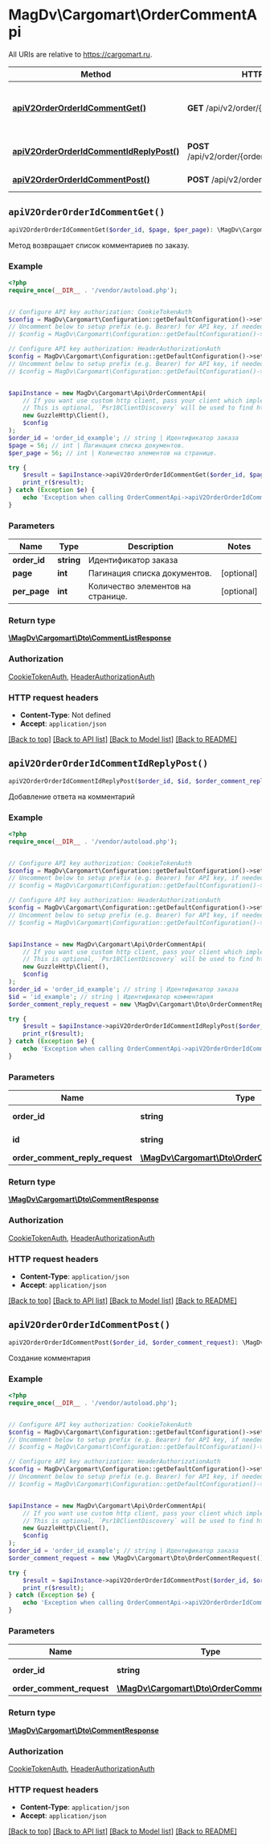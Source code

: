 # MagDv\Cargomart\OrderCommentApi

All URIs are relative to https://cargomart.ru.

Method | HTTP request | Description
------------- | ------------- | -------------
[**apiV2OrderOrderIdCommentGet()**](OrderCommentApi.md#apiV2OrderOrderIdCommentGet) | **GET** /api/v2/order/{orderId}/comment | Метод возвращает список комментариев по заказу.
[**apiV2OrderOrderIdCommentIdReplyPost()**](OrderCommentApi.md#apiV2OrderOrderIdCommentIdReplyPost) | **POST** /api/v2/order/{orderId}/comment/{id}/reply | Добавление ответа на комментарий
[**apiV2OrderOrderIdCommentPost()**](OrderCommentApi.md#apiV2OrderOrderIdCommentPost) | **POST** /api/v2/order/{orderId}/comment | Создание комментария


## `apiV2OrderOrderIdCommentGet()`

```php
apiV2OrderOrderIdCommentGet($order_id, $page, $per_page): \MagDv\Cargomart\Dto\CommentListResponse
```

Метод возвращает список комментариев по заказу.

### Example

```php
<?php
require_once(__DIR__ . '/vendor/autoload.php');


// Configure API key authorization: CookieTokenAuth
$config = MagDv\Cargomart\Configuration::getDefaultConfiguration()->setApiKey('token', 'YOUR_API_KEY');
// Uncomment below to setup prefix (e.g. Bearer) for API key, if needed
// $config = MagDv\Cargomart\Configuration::getDefaultConfiguration()->setApiKeyPrefix('token', 'Bearer');

// Configure API key authorization: HeaderAuthorizationAuth
$config = MagDv\Cargomart\Configuration::getDefaultConfiguration()->setApiKey('Authorization', 'YOUR_API_KEY');
// Uncomment below to setup prefix (e.g. Bearer) for API key, if needed
// $config = MagDv\Cargomart\Configuration::getDefaultConfiguration()->setApiKeyPrefix('Authorization', 'Bearer');


$apiInstance = new MagDv\Cargomart\Api\OrderCommentApi(
    // If you want use custom http client, pass your client which implements `Psr\Http\Client\ClientInterface`.
    // This is optional, `Psr18ClientDiscovery` will be used to find http client. For instance `GuzzleHttp\Client` implements that interface
    new GuzzleHttp\Client(),
    $config
);
$order_id = 'order_id_example'; // string | Идентификатор заказа
$page = 56; // int | Пагинация списка документов.
$per_page = 56; // int | Количество элементов на странице.

try {
    $result = $apiInstance->apiV2OrderOrderIdCommentGet($order_id, $page, $per_page);
    print_r($result);
} catch (Exception $e) {
    echo 'Exception when calling OrderCommentApi->apiV2OrderOrderIdCommentGet: ', $e->getMessage(), PHP_EOL;
}
```

### Parameters

Name | Type | Description  | Notes
------------- | ------------- | ------------- | -------------
 **order_id** | **string**| Идентификатор заказа |
 **page** | **int**| Пагинация списка документов. | [optional]
 **per_page** | **int**| Количество элементов на странице. | [optional]

### Return type

[**\MagDv\Cargomart\Dto\CommentListResponse**](../Model/CommentListResponse.md)

### Authorization

[CookieTokenAuth](../../README.md#CookieTokenAuth), [HeaderAuthorizationAuth](../../README.md#HeaderAuthorizationAuth)

### HTTP request headers

- **Content-Type**: Not defined
- **Accept**: `application/json`

[[Back to top]](#) [[Back to API list]](../../README.md#endpoints)
[[Back to Model list]](../../README.md#models)
[[Back to README]](../../README.md)

## `apiV2OrderOrderIdCommentIdReplyPost()`

```php
apiV2OrderOrderIdCommentIdReplyPost($order_id, $id, $order_comment_reply_request): \MagDv\Cargomart\Dto\CommentResponse
```

Добавление ответа на комментарий

### Example

```php
<?php
require_once(__DIR__ . '/vendor/autoload.php');


// Configure API key authorization: CookieTokenAuth
$config = MagDv\Cargomart\Configuration::getDefaultConfiguration()->setApiKey('token', 'YOUR_API_KEY');
// Uncomment below to setup prefix (e.g. Bearer) for API key, if needed
// $config = MagDv\Cargomart\Configuration::getDefaultConfiguration()->setApiKeyPrefix('token', 'Bearer');

// Configure API key authorization: HeaderAuthorizationAuth
$config = MagDv\Cargomart\Configuration::getDefaultConfiguration()->setApiKey('Authorization', 'YOUR_API_KEY');
// Uncomment below to setup prefix (e.g. Bearer) for API key, if needed
// $config = MagDv\Cargomart\Configuration::getDefaultConfiguration()->setApiKeyPrefix('Authorization', 'Bearer');


$apiInstance = new MagDv\Cargomart\Api\OrderCommentApi(
    // If you want use custom http client, pass your client which implements `Psr\Http\Client\ClientInterface`.
    // This is optional, `Psr18ClientDiscovery` will be used to find http client. For instance `GuzzleHttp\Client` implements that interface
    new GuzzleHttp\Client(),
    $config
);
$order_id = 'order_id_example'; // string | Идентификатор заказа
$id = 'id_example'; // string | Идентификатор комментария
$order_comment_reply_request = new \MagDv\Cargomart\Dto\OrderCommentReplyRequest(); // \MagDv\Cargomart\Dto\OrderCommentReplyRequest

try {
    $result = $apiInstance->apiV2OrderOrderIdCommentIdReplyPost($order_id, $id, $order_comment_reply_request);
    print_r($result);
} catch (Exception $e) {
    echo 'Exception when calling OrderCommentApi->apiV2OrderOrderIdCommentIdReplyPost: ', $e->getMessage(), PHP_EOL;
}
```

### Parameters

Name | Type | Description  | Notes
------------- | ------------- | ------------- | -------------
 **order_id** | **string**| Идентификатор заказа |
 **id** | **string**| Идентификатор комментария |
 **order_comment_reply_request** | [**\MagDv\Cargomart\Dto\OrderCommentReplyRequest**](../Model/OrderCommentReplyRequest.md)|  |

### Return type

[**\MagDv\Cargomart\Dto\CommentResponse**](../Model/CommentResponse.md)

### Authorization

[CookieTokenAuth](../../README.md#CookieTokenAuth), [HeaderAuthorizationAuth](../../README.md#HeaderAuthorizationAuth)

### HTTP request headers

- **Content-Type**: `application/json`
- **Accept**: `application/json`

[[Back to top]](#) [[Back to API list]](../../README.md#endpoints)
[[Back to Model list]](../../README.md#models)
[[Back to README]](../../README.md)

## `apiV2OrderOrderIdCommentPost()`

```php
apiV2OrderOrderIdCommentPost($order_id, $order_comment_request): \MagDv\Cargomart\Dto\CommentResponse
```

Создание комментария

### Example

```php
<?php
require_once(__DIR__ . '/vendor/autoload.php');


// Configure API key authorization: CookieTokenAuth
$config = MagDv\Cargomart\Configuration::getDefaultConfiguration()->setApiKey('token', 'YOUR_API_KEY');
// Uncomment below to setup prefix (e.g. Bearer) for API key, if needed
// $config = MagDv\Cargomart\Configuration::getDefaultConfiguration()->setApiKeyPrefix('token', 'Bearer');

// Configure API key authorization: HeaderAuthorizationAuth
$config = MagDv\Cargomart\Configuration::getDefaultConfiguration()->setApiKey('Authorization', 'YOUR_API_KEY');
// Uncomment below to setup prefix (e.g. Bearer) for API key, if needed
// $config = MagDv\Cargomart\Configuration::getDefaultConfiguration()->setApiKeyPrefix('Authorization', 'Bearer');


$apiInstance = new MagDv\Cargomart\Api\OrderCommentApi(
    // If you want use custom http client, pass your client which implements `Psr\Http\Client\ClientInterface`.
    // This is optional, `Psr18ClientDiscovery` will be used to find http client. For instance `GuzzleHttp\Client` implements that interface
    new GuzzleHttp\Client(),
    $config
);
$order_id = 'order_id_example'; // string | Идентификатор заказа
$order_comment_request = new \MagDv\Cargomart\Dto\OrderCommentRequest(); // \MagDv\Cargomart\Dto\OrderCommentRequest

try {
    $result = $apiInstance->apiV2OrderOrderIdCommentPost($order_id, $order_comment_request);
    print_r($result);
} catch (Exception $e) {
    echo 'Exception when calling OrderCommentApi->apiV2OrderOrderIdCommentPost: ', $e->getMessage(), PHP_EOL;
}
```

### Parameters

Name | Type | Description  | Notes
------------- | ------------- | ------------- | -------------
 **order_id** | **string**| Идентификатор заказа |
 **order_comment_request** | [**\MagDv\Cargomart\Dto\OrderCommentRequest**](../Model/OrderCommentRequest.md)|  |

### Return type

[**\MagDv\Cargomart\Dto\CommentResponse**](../Model/CommentResponse.md)

### Authorization

[CookieTokenAuth](../../README.md#CookieTokenAuth), [HeaderAuthorizationAuth](../../README.md#HeaderAuthorizationAuth)

### HTTP request headers

- **Content-Type**: `application/json`
- **Accept**: `application/json`

[[Back to top]](#) [[Back to API list]](../../README.md#endpoints)
[[Back to Model list]](../../README.md#models)
[[Back to README]](../../README.md)

